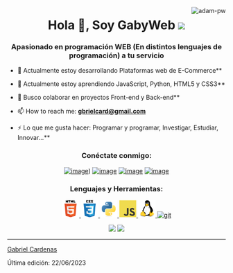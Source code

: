 <p><img align="right" src="https://github.com/Adam-pw/Adam-pw/blob/main/animation_500_kxa883sd.gif" alt="adam-pw" /></p>
<p align="center">

<h1 align="center">Hola 👋, Soy GabyWeb <img height="40" src="[https://emoji.gg/assets/emoji/7333-parrotdance.gif](https://media.giphy.com/media/hvRJCLFzcasrR4ia7z/giphy.gif)"></h1>
<h3 align="center">Apasionado en programación WEB (En distintos lenguajes de programación) a tu servicio</h3>

- 🔭 Actualmente estoy desarrollando Plataformas web de E-Commerce**

- 🌱 Actualmente estoy aprendiendo JavaScript, Python, HTML5 y CSS3**

- 👯 Busco colaborar en proyectos Front-end y Back-end**

- 📫 How to reach me: **gbrielcard@gmail.com**

- ⚡  Lo que me gusta hacer: Programar y programar, Investigar, Estudiar, Innovar...**

<h3 align="center">Conéctate conmigo:</h3>
<div align="center">

[![image](https://img.shields.io/badge/LinkedIn-0077B5?style=for-the-badge&logo=linkedin&logoColor=white)](https://www.linkedin.com/in/jose-gabriel-cardenas-5a86a1136/))
[![image](https://img.shields.io/badge/Instagram-E4405F?style=for-the-badge&logo=instagram&logoColor=white)](https://www.instagram.com/cursospro.co/)
[![image](https://img.shields.io/badge/Twitter-1DA1F2?style=for-the-badge&logo=twitter&logoColor=white)](https://twitter.com/gabrielu113)
[![image](https://img.shields.io/badge/Gmail-D14836?style=for-the-badge&logo=gmail&logoColor=white)](mailto:produtor.gbrielcard@gmail.com)
  
</div>

<h3 align="center">Lenguajes y Herramientas:</h3>

<p align="center"> 
  <a href="https://www.w3.org/html/" target="_blank"> 
    <img src="https://raw.githubusercontent.com/devicons/devicon/master/icons/html5/html5-original-wordmark.svg" alt="html5" width="40" height="40"/> 
  </a>
  <a href="https://www.w3schools.com/css/" target="_blank"> 
    <img src="https://raw.githubusercontent.com/devicons/devicon/master/icons/css3/css3-original-wordmark.svg" alt="css3" width="40" height="40"/> 
  </a> 
  <a href="https://www.python.org" target="_blank"> 
    <img src="https://raw.githubusercontent.com/devicons/devicon/master/icons/python/python-original.svg" alt="python" width="40" height="40"/> 
  </a>  
  <a href="https://developer.mozilla.org/en-US/docs/Web/JavaScript" target="_blank"> 
    <img src="https://raw.githubusercontent.com/devicons/devicon/master/icons/javascript/javascript-original.svg" alt="javascript" width="40" height="40"/> 
  </a> 
  <a href="https://www.linux.org/" target="_blank"> 
    <img src="https://raw.githubusercontent.com/devicons/devicon/master/icons/linux/linux-original.svg" alt="linux" width="40" height="40"/> 
  </a> 
  <a href="https://git-scm.com/" target="_blank"> 
    <img src="https://www.vectorlogo.zone/logos/git-scm/git-scm-icon.svg" alt="git" width="40" height="40"/> 
  </a>
</p>

<p align= "center">
  <img height= "150" src="https://github-readme-stats.vercel.app/api?username=GabyWeb&theme=react&show_icons=true&include_all_commits=true" />
  <img height= "150" src="https://github-readme-stats.vercel.app/api/top-langs/?username=GabyWeb&theme=react&layout=compact" />
</p>

------

[Gabriel Cardenas](https://github.com/GabyWeb)

Última edición: 22/06/2023
